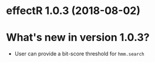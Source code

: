 # effectR 1.0.3 (2018-08-02)

# What's new in version 1.0.3?

- User can provide a bit-score threshold for `hmm.search`
